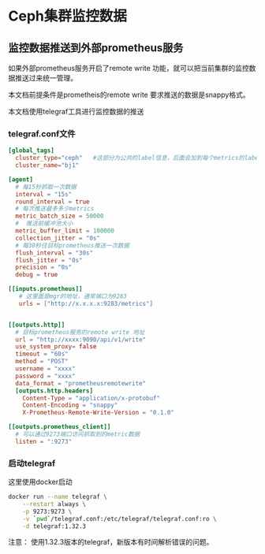 # Ceph集群监控数据

## 监控数据推送到外部prometheus服务

如果外部prometheus服务开启了remote write 功能，就可以把当前集群的监控数据推送过来统一管理。

本文档前提条件是prometheis的remote write 要求推送的数据是snappy格式。

本文档使用telegraf工具进行监控数据的推送

### telegraf.conf文件

```toml
[global_tags]
  cluster_type="ceph"   #这部分为公共的label信息，后面会加到每个metrics的label中
  cluster_name="bj1"

[agent]
  # 每15秒抓取一次数据
  interval = "15s"    
  round_interval = true
  # 每次推送最多多少metrics
  metric_batch_size = 50000
  #  推送前缓冲池大小
  metric_buffer_limit = 100000
  collection_jitter = "0s"
  # 每30秒往目标prometheus推送一次数据
  flush_interval = "30s"
  flush_jitter = "0s"
  precision = "0s"
  debug = true

[[inputs.prometheus]]
   # 这里面是mgr的地址，通常端口为9283
   urls = ["http://x.x.x.x:9283/metrics"]


[[outputs.http]]
  # 目标prometheus服务的remote write 地址
  url = "http://xxxx:9090/api/v1/write"
  use_system_proxy= false
  timeout = "60s"
  method = "POST"
  username = "xxxx"
  password = "xxxx"
  data_format = "prometheusremotewrite"
  [outputs.http.headers]
    Content-Type = "application/x-protobuf"
    Content-Encoding = "snappy"
    X-Prometheus-Remote-Write-Version = "0.1.0"

[[outputs.prometheus_client]]
  # 可以通过9273端口访问抓取到的metric数据
  listen = ":9273"
```

### 启动telegraf

这里使用docker启动

```bash
docker run --name telegraf \
	--restart always \
	-p 9273:9273 \
	-v `pwd`/telegraf.conf:/etc/telegraf/telegraf.conf:ro \
	-d telegraf:1.32.3
```
注意： 使用1.32.3版本的telegraf，新版本有时间解析错误的问题。
